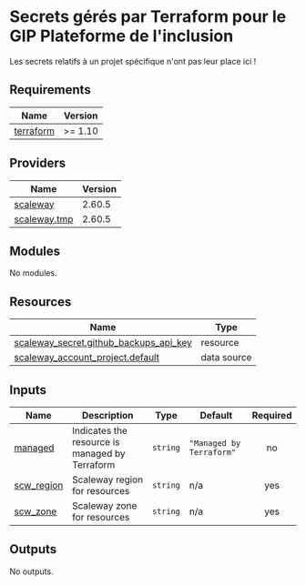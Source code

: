 # Secrets gérés par Terraform pour le GIP Plateforme de l'inclusion

Les secrets relatifs à un projet spécifique n'ont pas leur place ici !

<!-- BEGIN_TF_DOCS -->
## Requirements

| Name | Version |
|------|---------|
| <a name="requirement_terraform"></a> [terraform](#requirement\_terraform) | >= 1.10 |

## Providers

| Name | Version |
|------|---------|
| <a name="provider_scaleway"></a> [scaleway](#provider\_scaleway) | 2.60.5 |
| <a name="provider_scaleway.tmp"></a> [scaleway.tmp](#provider\_scaleway.tmp) | 2.60.5 |

## Modules

No modules.

## Resources

| Name | Type |
|------|------|
| [scaleway_secret.github_backups_api_key](https://registry.terraform.io/providers/scaleway/scaleway/latest/docs/resources/secret) | resource |
| [scaleway_account_project.default](https://registry.terraform.io/providers/scaleway/scaleway/latest/docs/data-sources/account_project) | data source |

## Inputs

| Name | Description | Type | Default | Required |
|------|-------------|------|---------|:--------:|
| <a name="input_managed"></a> [managed](#input\_managed) | Indicates the resource is managed by Terraform | `string` | `"Managed by Terraform"` | no |
| <a name="input_scw_region"></a> [scw\_region](#input\_scw\_region) | Scaleway region for resources | `string` | n/a | yes |
| <a name="input_scw_zone"></a> [scw\_zone](#input\_scw\_zone) | Scaleway zone for resources | `string` | n/a | yes |

## Outputs

No outputs.
<!-- END_TF_DOCS -->
